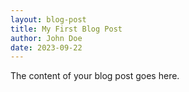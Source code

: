 ```yaml
---
layout: blog-post
title: My First Blog Post
author: John Doe
date: 2023-09-22
---
```

The content of your blog post goes here.